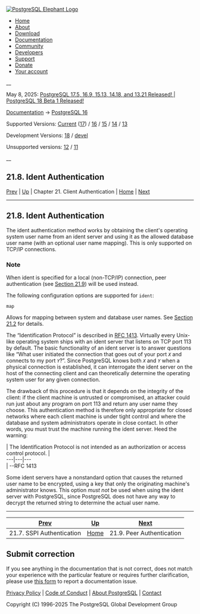 [ ![PostgreSQL Elephant Logo](/media/img/about/press/elephant.png) ](/)

  * [Home](/ "Home")
  * [About](/about/ "About")
  * [Download](/download/ "Download")
  * [Documentation](/docs/ "Documentation")
  * [Community](/community/ "Community")
  * [Developers](/developer/ "Developers")
  * [Support](/support/ "Support")
  * [Donate](/about/donate/ "Donate")
  * [Your account](/account/ "Your account")

__

May 8, 2025: [ PostgreSQL 17.5, 16.9, 15.13, 14.18, and 13.21 Released! ](/about/news/postgresql-175-169-1513-1418-and-1321-released-3072/) | [ PostgreSQL 18 Beta 1 Released! ](/about/news/postgresql-18-beta-1-released-3070/)

[Documentation](/docs/ "Documentation") -> [PostgreSQL
16](/docs/16/index.html)

Supported Versions: [Current](/docs/current/auth-ident.html "PostgreSQL 17 -
21.8. Ident Authentication") ([17](/docs/17/auth-ident.html "PostgreSQL 17 -
21.8. Ident Authentication")) / [16](/docs/16/auth-ident.html "PostgreSQL 16 -
21.8. Ident Authentication") / [15](/docs/15/auth-ident.html "PostgreSQL 15 -
21.8. Ident Authentication") / [14](/docs/14/auth-ident.html "PostgreSQL 14 -
21.8. Ident Authentication") / [13](/docs/13/auth-ident.html "PostgreSQL 13 -
21.8. Ident Authentication")

Development Versions: [18](/docs/18/auth-ident.html "PostgreSQL 18 -
21.8. Ident Authentication") / [devel](/docs/devel/auth-ident.html "PostgreSQL
devel - 21.8. Ident Authentication")

Unsupported versions: [12](/docs/12/auth-ident.html "PostgreSQL 12 -
21.8. Ident Authentication") / [11](/docs/11/auth-ident.html "PostgreSQL 11 -
21.8. Ident Authentication")

__

21.8. Ident Authentication  
---  
[Prev](sspi-auth.html "21.7. SSPI Authentication")  | [Up](client-authentication.html "Chapter 21. Client Authentication") | Chapter 21. Client Authentication | [Home](index.html "PostgreSQL 16.9 Documentation") |  [Next](auth-peer.html "21.9. Peer Authentication")  
  
* * *

## 21.8. Ident Authentication #

The ident authentication method works by obtaining the client's operating
system user name from an ident server and using it as the allowed database
user name (with an optional user name mapping). This is only supported on
TCP/IP connections.

### Note

When ident is specified for a local (non-TCP/IP) connection, peer
authentication (see [Section 21.9](auth-peer.html "21.9. Peer
Authentication")) will be used instead.

The following configuration options are supported for `ident`:

`map`

    

Allows for mapping between system and database user names. See [Section
21.2](auth-username-maps.html "21.2. User Name Maps") for details.

The “Identification Protocol” is described in [RFC
1413](https://datatracker.ietf.org/doc/html/rfc1413). Virtually every Unix-
like operating system ships with an ident server that listens on TCP port 113
by default. The basic functionality of an ident server is to answer questions
like “What user initiated the connection that goes out of your port _`X`_ and
connects to my port _`Y`_?”. Since PostgreSQL knows both _`X`_ and _`Y`_ when
a physical connection is established, it can interrogate the ident server on
the host of the connecting client and can theoretically determine the
operating system user for any given connection.

The drawback of this procedure is that it depends on the integrity of the
client: if the client machine is untrusted or compromised, an attacker could
run just about any program on port 113 and return any user name they choose.
This authentication method is therefore only appropriate for closed networks
where each client machine is under tight control and where the database and
system administrators operate in close contact. In other words, you must trust
the machine running the ident server. Heed the warning:

  |  The Identification Protocol is not intended as an authorization or access control protocol. |    
---|---|---  
  | \--RFC 1413  
  
Some ident servers have a nonstandard option that causes the returned user
name to be encrypted, using a key that only the originating machine's
administrator knows. This option _must not_ be used when using the ident
server with PostgreSQL, since PostgreSQL does not have any way to decrypt the
returned string to determine the actual user name.

* * *

[Prev](sspi-auth.html "21.7. SSPI Authentication")  | [Up](client-authentication.html "Chapter 21. Client Authentication") |  [Next](auth-peer.html "21.9. Peer Authentication")  
---|---|---  
21.7. SSPI Authentication  | [Home](index.html "PostgreSQL 16.9 Documentation") |  21.9. Peer Authentication  
  
## Submit correction

If you see anything in the documentation that is not correct, does not match
your experience with the particular feature or requires further clarification,
please use [this form](/account/comments/new/16/auth-ident.html/) to report a
documentation issue.

[Privacy Policy](/about/privacypolicy) | [Code of Conduct](/about/policies/coc/) | [About PostgreSQL](/about/) | [Contact](/about/contact/)  

Copyright (C) 1996-2025 The PostgreSQL Global Development Group

